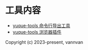 # 工具内容

- [yuque-tools 命令行导出工具](yuque-tools-cli)
- [yuque-tools 浏览器插件](yuque-tools-chrome-extension)

Copyright (c) 2023-present, vannvan
